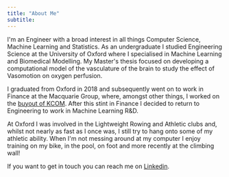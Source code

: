 ```yaml
---
title: "About Me"
subtitle:
---
```


I'm an Engineer with a broad interest in all things Computer Science, Machine Learning and Statistics. As an undergraduate I studied Engineering Science at the University of Oxford where I specialised in Machine Learning and Biomedical Modelling. My Master's thesis focused on developing a computational model of the vasculature of the brain to study the effect of Vasomotion on oxygen perfusion.

I graduated from Oxford in 2018 and subsequently went on to work in Finance at the Macquarie Group, where, amongst other things, I worked on the [buyout of KCOM](https://www.macquarie.com/uk/en/about/news/2019/macquarie-infrastructure-and-real-assets-finalises-acquisition-of-kcom-group.html). After this stint in Finance I decided to return to Engineering to work in Machine Learning R&D.

 At Oxford I was involved in the Lightweight Rowing and Athletic clubs and, whilst not nearly as fast as I once was, I still try to hang onto some of my athletic ability. When I'm not messing around at my computer I enjoy training on my bike, in the pool, on foot and more recently at the climbing wall!
 
If you want to get in touch you can reach me on [Linkedin](https://linkedin.com/in/Rees).
